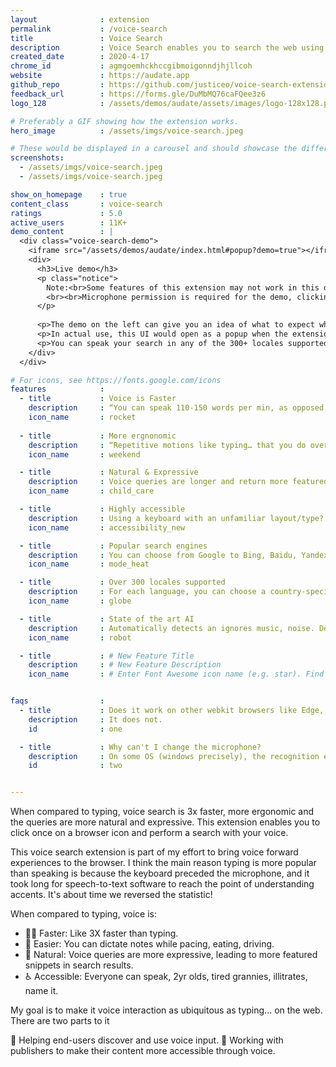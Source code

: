 ```yaml
---
layout              : extension
permalink           : /voice-search
title               : Voice Search
description         : Voice Search enables you to search the web using your voice 🗣️, simply by clicking on the extension icon.
created_date        : 2020-4-17
chrome_id           : agmgoemhckhccgibmoigonndjhjllcoh
website             : https://audate.app
github_repo         : https://github.com/justiceo/voice-search-extension
feedback_url        : https://forms.gle/DuMbMQ76caFQee3z6
logo_128            : /assets/demos/audate/assets/images/logo-128x128.png

# Preferably a GIF showing how the extension works.
hero_image          : /assets/imgs/voice-search.jpeg

# These would be displayed in a carousel and should showcase the different UIs of the extension.
screenshots:
  - /assets/imgs/voice-search.jpeg
  - /assets/imgs/voice-search.jpeg

show_on_homepage    : true
content_class       : voice-search
ratings             : 5.0
active_users        : 11K+
demo_content        : |
  <div class="voice-search-demo">
    <iframe src="/assets/demos/audate/index.html#popup?demo=true"></iframe>
    <div>
      <h3>Live demo</h3>
      <p class="notice">
        Note:<br>Some features of this extension may not work in this demo due to inability to access the relevant Chrome Extension APIs / UIs from a page context.
        <br><br>Microphone permission is required for the demo, clicking the ⓞ button would trigger permission request.
      </p>
      
      <p>The demo on the left can give you an idea of what to expect when you install the extension.</p>
      <p>In actual use, this UI would open as a popup when the extension icon is clicked.</p>
      <p>You can speak your search in any of the 300+ locales supported by the Chrome STT engine.</p>
    </div>
  </div>

# For icons, see https://fonts.google.com/icons
features            :
  - title           : Voice is Faster
    description     : “You can speak 110-150 words per min, as opposed to avg person's typing 38-40 wpm” - @purnavirji
    icon_name       : rocket
    
  - title           : More ergnonomic
    description     : “Repetitive motions like typing… that you do over and over can bring about carpal tunnel syndome” - WebMd.
    icon_name       : weekend

  - title           : Natural & Expressive
    description     : Voice queries are longer and return more featured snippets than typed queries - Google Search.
    icon_name       : child_care

  - title           : Highly accessible
    description     : Using a keyboard with an unfamiliar layout/type? Not literate in English? Get onboard! 
    icon_name       : accessibility_new

  - title           : Popular search engines
    description     : You can choose from Google to Bing, Baidu, Yandex, Yahoo, DuckDuckGo and Ecosia.
    icon_name       : mode_heat

  - title           : Over 300 locales supported
    description     : For each language, you can choose a country-specific dialect for high-accuracy recognition.
    icon_name       : globe

  - title           : State of the art AI
    description     : Automatically detects an ignores music, noise. Detects active mic and when you stop speaking.
    icon_name       : robot

  - title           : # New Feature Title
    description     : # New Feature Description
    icon_name       : # Enter Font Awesome icon name (e.g. star). Find icons on fontawesome.com/icons.


faqs                :
  - title           : Does it work on other webkit browsers like Edge, Opera, Brave?
    description     : It does not.
    id              : one

  - title           : Why can't I change the microphone?
    description     : On some OS (windows precisely), the recognition engine uses the system default microphone.
    id              : two


---
```


When compared to typing, voice search is 3x faster, more ergonomic and the queries are more natural and expressive. This extension enables you to click once on a browser icon and perform a search with your voice.

This voice search extension is part of my effort to bring voice forward experiences to the browser. I think the main reason typing is more popular than speaking is because the keyboard preceded the microphone, and it took long for speech-to-text software to reach the point of understanding accents. It's about time we reversed the statistic!

When compared to typing, voice is:

* 🏃‍♀️ Faster: Like 3X faster than typing.
* 🍹 Easier: You can dictate notes while pacing, eating, driving.
* 👶 Natural: Voice queries are more expressive, leading to more featured snippets in search results.
* ♿ Accessible: Everyone can speak, 2yr olds, tired grannies, illitrates, name it.

My goal is to make it voice interaction as ubiquitous as typing... on the web. There are two parts to it

👥 Helping end-users discover and use voice input.
🏢 Working with publishers to make their content more accessible through voice.
